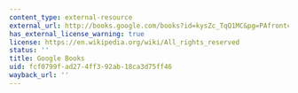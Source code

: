 ```yaml
---
content_type: external-resource
external_url: http://books.google.com/books?id=kysZc_TqQ1MC&pg=PAfrontcover
has_external_license_warning: true
license: https://en.wikipedia.org/wiki/All_rights_reserved
status: ''
title: Google Books
uid: fcf0799f-ad27-4ff3-92ab-18ca3d75ff46
wayback_url: ''
---
```

